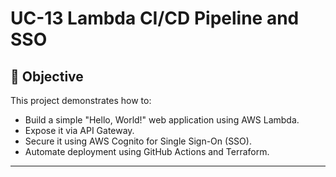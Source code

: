 # UC-13 Lambda CI/CD Pipeline and SSO

## 📌 Objective

This project demonstrates how to:
- Build a simple "Hello, World!" web application using AWS Lambda.
- Expose it via API Gateway.
- Secure it using AWS Cognito for Single Sign-On (SSO).
- Automate deployment using GitHub Actions and Terraform.

---